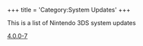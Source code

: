 +++
title = 'Category:System Updates'
+++

This is a list of Nintendo 3DS system updates

[4.0.0-7](4.0.0-7 "wikilink")